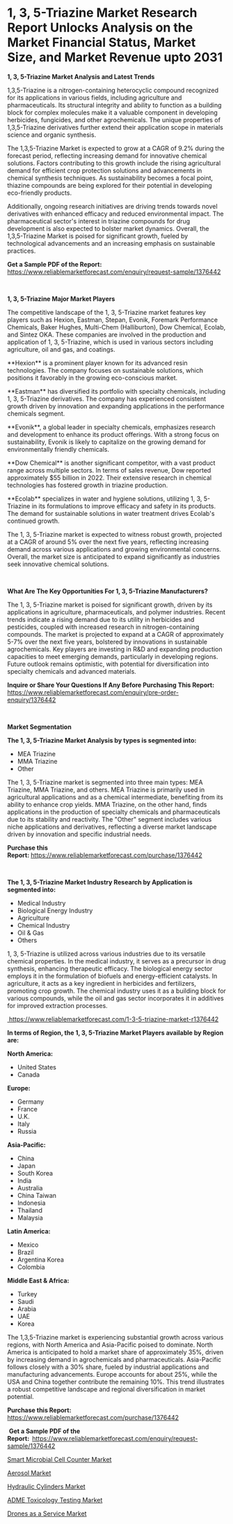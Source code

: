 <p><h1>1, 3, 5-Triazine Market Research Report Unlocks Analysis on the Market Financial Status, Market Size, and Market Revenue upto 2031</h1></p><p><strong>1, 3, 5-Triazine Market Analysis and Latest Trends</strong></p>
<p><p>1,3,5-Triazine is a nitrogen-containing heterocyclic compound recognized for its applications in various fields, including agriculture and pharmaceuticals. Its structural integrity and ability to function as a building block for complex molecules make it a valuable component in developing herbicides, fungicides, and other agrochemicals. The unique properties of 1,3,5-Triazine derivatives further extend their application scope in materials science and organic synthesis.</p><p>The 1,3,5-Triazine Market is expected to grow at a CAGR of 9.2% during the forecast period, reflecting increasing demand for innovative chemical solutions. Factors contributing to this growth include the rising agricultural demand for efficient crop protection solutions and advancements in chemical synthesis techniques. As sustainability becomes a focal point, thiazine compounds are being explored for their potential in developing eco-friendly products.</p><p>Additionally, ongoing research initiatives are driving trends towards novel derivatives with enhanced efficacy and reduced environmental impact. The pharmaceutical sector's interest in triazine compounds for drug development is also expected to bolster market dynamics. Overall, the 1,3,5-Triazine Market is poised for significant growth, fueled by technological advancements and an increasing emphasis on sustainable practices.</p></p>
<p><strong>Get a Sample PDF of the Report:&nbsp;</strong> <a href="https://www.reliablemarketforecast.com/enquiry/request-sample/1376442?utm_campaign=1283&utm_medium=2&utm_source=Github&utm_content=ia&utm_term=23102024&utm_id=1-3-5-triazine">https://www.reliablemarketforecast.com/enquiry/request-sample/1376442</a></p>
<p>&nbsp;</p>
<p><strong>1, 3, 5-Triazine Major Market Players</strong></p>
<p><p>The competitive landscape of the 1, 3, 5-Triazine market features key players such as Hexion, Eastman, Stepan, Evonik, Foremark Performance Chemicals, Baker Hughes, Multi-Chem (Halliburton), Dow Chemical, Ecolab, and Sintez OKA. These companies are involved in the production and application of 1, 3, 5-Triazine, which is used in various sectors including agriculture, oil and gas, and coatings.</p><p>**Hexion** is a prominent player known for its advanced resin technologies. The company focuses on sustainable solutions, which positions it favorably in the growing eco-conscious market. </p><p>**Eastman** has diversified its portfolio with specialty chemicals, including 1, 3, 5-Triazine derivatives. The company has experienced consistent growth driven by innovation and expanding applications in the performance chemicals segment.</p><p>**Evonik**, a global leader in specialty chemicals, emphasizes research and development to enhance its product offerings. With a strong focus on sustainability, Evonik is likely to capitalize on the growing demand for environmentally friendly chemicals.</p><p>**Dow Chemical** is another significant competitor, with a vast product range across multiple sectors. In terms of sales revenue, Dow reported approximately $55 billion in 2022. Their extensive research in chemical technologies has fostered growth in triazine production.</p><p>**Ecolab** specializes in water and hygiene solutions, utilizing 1, 3, 5-Triazine in its formulations to improve efficacy and safety in its products. The demand for sustainable solutions in water treatment drives Ecolab's continued growth.</p><p>The 1, 3, 5-Triazine market is expected to witness robust growth, projected at a CAGR of around 5% over the next five years, reflecting increasing demand across various applications and growing environmental concerns. Overall, the market size is anticipated to expand significantly as industries seek innovative chemical solutions.</p></p>
<p>&nbsp;</p>
<p><strong>What Are The Key Opportunities For 1, 3, 5-Triazine Manufacturers?</strong></p>
<p><p>The 1, 3, 5-Triazine market is poised for significant growth, driven by its applications in agriculture, pharmaceuticals, and polymer industries. Recent trends indicate a rising demand due to its utility in herbicides and pesticides, coupled with increased research in nitrogen-containing compounds. The market is projected to expand at a CAGR of approximately 5-7% over the next five years, bolstered by innovations in sustainable agrochemicals. Key players are investing in R&D and expanding production capacities to meet emerging demands, particularly in developing regions. Future outlook remains optimistic, with potential for diversification into specialty chemicals and advanced materials.</p></p>
<p><strong>Inquire or Share Your Questions If Any Before Purchasing This Report:</strong> <a href="https://www.reliablemarketforecast.com/enquiry/pre-order-enquiry/1376442?utm_campaign=1283&utm_medium=2&utm_source=Github&utm_content=ia&utm_term=23102024&utm_id=1-3-5-triazine">https://www.reliablemarketforecast.com/enquiry/pre-order-enquiry/1376442</a></p>
<p>&nbsp;</p>
<p><strong>Market Segmentation</strong></p>
<p><strong>The 1, 3, 5-Triazine Market Analysis by types is segmented into:</strong></p>
<p><ul><li>MEA Triazine</li><li>MMA Triazine</li><li>Other</li></ul></p>
<p><p>The 1, 3, 5-Triazine market is segmented into three main types: MEA Triazine, MMA Triazine, and others. MEA Triazine is primarily used in agricultural applications and as a chemical intermediate, benefiting from its ability to enhance crop yields. MMA Triazine, on the other hand, finds applications in the production of specialty chemicals and pharmaceuticals due to its stability and reactivity. The "Other" segment includes various niche applications and derivatives, reflecting a diverse market landscape driven by innovation and specific industrial needs.</p></p>
<p><strong>Purchase this Report:&nbsp;</strong><a href="https://www.reliablemarketforecast.com/purchase/1376442?utm_campaign=1283&utm_medium=2&utm_source=Github&utm_content=ia&utm_term=23102024&utm_id=1-3-5-triazine">https://www.reliablemarketforecast.com/purchase/1376442</a></p>
<p>&nbsp;</p>
<p><strong>The 1, 3, 5-Triazine Market Industry Research by Application is segmented into:</strong></p>
<p><ul><li>Medical Industry</li><li>Biological Energy Industry</li><li>Agriculture</li><li>Chemical Industry</li><li>Oil & Gas</li><li>Others</li></ul></p>
<p><p>1, 3, 5-Triazine is utilized across various industries due to its versatile chemical properties. In the medical industry, it serves as a precursor in drug synthesis, enhancing therapeutic efficacy. The biological energy sector employs it in the formulation of biofuels and energy-efficient catalysts. In agriculture, it acts as a key ingredient in herbicides and fertilizers, promoting crop growth. The chemical industry uses it as a building block for various compounds, while the oil and gas sector incorporates it in additives for improved extraction processes.</p></p>
<p><a href="https://www.reliablemarketforecast.com/1-3-5-triazine-market-r1376442?utm_campaign=1283&utm_medium=2&utm_source=Github&utm_content=ia&utm_term=23102024&utm_id=1-3-5-triazine">&nbsp;https://www.reliablemarketforecast.com/1-3-5-triazine-market-r1376442</a></p>
<p><strong>In terms of Region, the 1, 3, 5-Triazine Market Players available by Region are:</strong></p>
<p>
    <p> <strong> North America: </strong>
        <ul>
            <li>United States</li>
            <li>Canada</li>
        </ul>
        </p> 
    <p> <strong> Europe: </strong>
        <ul>
            <li>Germany</li>
            <li>France</li>
            <li>U.K.</li>
            <li>Italy</li>
            <li>Russia</li>
        </ul>
        </p> 
    <p> <strong> Asia-Pacific: </strong>
        <ul>
            <li>China</li>
            <li>Japan</li>
            <li>South Korea</li>
            <li>India</li>
            <li>Australia</li>
            <li>China Taiwan</li>
            <li>Indonesia</li>
            <li>Thailand</li>
            <li>Malaysia</li>
        </ul>
        </p> 
    <p> <strong> Latin America: </strong>
        <ul>
            <li>Mexico</li>
            <li>Brazil</li>
            <li>Argentina Korea</li>
            <li>Colombia</li>
        </ul>
        </p> 
    <p> <strong> Middle East & Africa: </strong>
        <ul>
            <li>Turkey</li>
            <li>Saudi</li>
            <li>Arabia</li>
            <li>UAE</li>
            <li>Korea</li>
        </ul>
    </p>
    </p>
<p><p>The 1,3,5-Triazine market is experiencing substantial growth across various regions, with North America and Asia-Pacific poised to dominate. North America is anticipated to hold a market share of approximately 35%, driven by increasing demand in agrochemicals and pharmaceuticals. Asia-Pacific follows closely with a 30% share, fueled by industrial applications and manufacturing advancements. Europe accounts for about 25%, while the USA and China together contribute the remaining 10%. This trend illustrates a robust competitive landscape and regional diversification in market potential.</p></p>
<p><strong>Purchase this Report: </strong><a href="https://www.reliablemarketforecast.com/purchase/1376442?utm_campaign=1283&utm_medium=2&utm_source=Github&utm_content=ia&utm_term=23102024&utm_id=1-3-5-triazine">https://www.reliablemarketforecast.com/purchase/1376442</a></p>
<p>&nbsp;<strong>Get a Sample PDF of the Report:&nbsp;&nbsp;</strong><a href="https://www.reliablemarketforecast.com/enquiry/request-sample/1376442?utm_campaign=1283&utm_medium=2&utm_source=Github&utm_content=ia&utm_term=23102024&utm_id=1-3-5-triazine">https://www.reliablemarketforecast.com/enquiry/request-sample/1376442</a></p>
<p><strong></strong></p>
<p><p><a href="https://github.com/connornew3y/Market-Research-Report-List-1/blob/main/smart-microbial-cell-counter-market.md?utm_campaign=1283&utm_medium=2&utm_source=Github&utm_content=ia&utm_term=23102024&utm_id=1-3-5-triazine">Smart Microbial Cell Counter Market</a></p><p><a href="https://www.linkedin.com/pulse/aerosol-spectrum-usage-patterns-sector-evolution-2024-2031-sso3e?utm_campaign=1283&utm_medium=2&utm_source=Github&utm_content=ia&utm_term=23102024&utm_id=1-3-5-triazine">Aerosol Market</a></p><p><a href="https://issuu.com/reportprime-2/docs/hydraulic-cylinders-market-size-203_c73320e62937fa?utm_campaign=1283&utm_medium=2&utm_source=Github&utm_content=ia&utm_term=23102024&utm_id=1-3-5-triazine">Hydraulic Cylinders Market</a></p><p><a href="https://www.linkedin.com/pulse/future-innovation-global-adme-toxicology-testing-market-growth-nvi7e?utm_campaign=1283&utm_medium=2&utm_source=Github&utm_content=ia&utm_term=23102024&utm_id=1-3-5-triazine">ADME Toxicology Testing Market</a></p><p><a href="https://github.com/angilauio/Market-Research-Report-List-1/blob/main/drones-as-a-service-market.md?utm_campaign=1283&utm_medium=2&utm_source=Github&utm_content=ia&utm_term=23102024&utm_id=1-3-5-triazine">Drones as a Service Market</a></p></p>